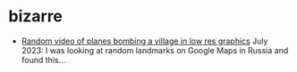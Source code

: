 # bizarre

- [Random video of planes bombing a village in low res graphics](https://www.google.com/maps/@71.9924113,114.0376588,3a,75y,90t/data=!3m8!1e5!3m6!1sAF1QipMD3Sly5s21ij12r4PLGM0fKaa7xsOgeGabA6fn!2e10!3e10!6shttps:%2F%2Flh5.googleusercontent.com%2Fp%2FAF1QipMD3Sly5s21ij12r4PLGM0fKaa7xsOgeGabA6fn%3Dw114-h86-k-no!7i768!8i576?entry=ttu) July 2023: I was looking at random landmarks on Google Maps in Russia and found this...
